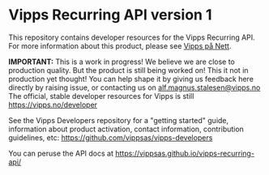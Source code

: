# Vipps Recurring API version 1

This repository contains developer resources for the Vipps Recurring API.
For more information about this product, please see
[Vipps på Nett](https://www.vipps.no/bedrift/vipps-pa-nett).

**IMPORTANT:** This is a work in progress! We believe we are close to production quality.
But the product is still being worked on! This it not in production yet thought! You can help shape it by giving us feedback
here directly by raising issue, or contacting us on alf.magnus.stalesen@vipps.no
The official, stable developer resources for Vipps is still https://vipps.no/developer

See the Vipps Developers repository for
a "getting started" guide,
information about product activation,
contact information,
contribution guidelines,
etc:
https://github.com/vippsas/vipps-developers  

You can peruse the API docs at https://vippsas.github.io/vipps-recurring-api/
